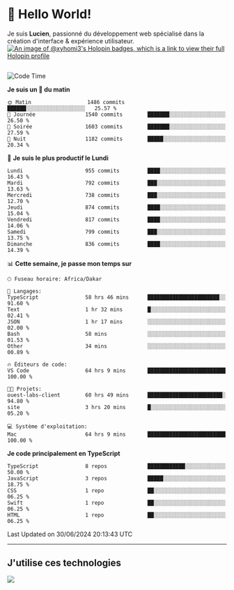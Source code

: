 # 👋 Hello World!

Je suis **Lucien**, passionné du développement web spécialisé dans la création d'interface & expérience utilisateur.
[![An image of @xyhomi3's Holopin badges, which is a link to view their full Holopin profile](https://holopin.me/xyhomi3)](https://holopin.io/@xyhomi3)

##

<!--START_SECTION:waka-->
![Code Time](http://img.shields.io/badge/Code%20Time-1%2C493%20hrs%207%20mins-blue)

**Je suis un 🐤 du matin** 

```text
🌞 Matin                  1486 commits        ██████░░░░░░░░░░░░░░░░░░░   25.57 % 
🌆 Journée                1540 commits        ███████░░░░░░░░░░░░░░░░░░   26.50 % 
🌃 Soirée                 1603 commits        ███████░░░░░░░░░░░░░░░░░░   27.59 % 
🌙 Nuit                   1182 commits        █████░░░░░░░░░░░░░░░░░░░░   20.34 % 
```
📅 **Je suis le plus productif le Lundi** 

```text
Lundi                    955 commits         ████░░░░░░░░░░░░░░░░░░░░░   16.43 % 
Mardi                    792 commits         ███░░░░░░░░░░░░░░░░░░░░░░   13.63 % 
Mercredi                 738 commits         ███░░░░░░░░░░░░░░░░░░░░░░   12.70 % 
Jeudi                    874 commits         ████░░░░░░░░░░░░░░░░░░░░░   15.04 % 
Vendredi                 817 commits         ████░░░░░░░░░░░░░░░░░░░░░   14.06 % 
Samedi                   799 commits         ███░░░░░░░░░░░░░░░░░░░░░░   13.75 % 
Dimanche                 836 commits         ████░░░░░░░░░░░░░░░░░░░░░   14.39 % 
```


📊 **Cette semaine, je passe mon temps sur** 

```text
🕑︎ Fuseau horaire: Africa/Dakar

💬 Langages: 
TypeScript               58 hrs 46 mins      ███████████████████████░░   91.60 % 
Text                     1 hr 32 mins        █░░░░░░░░░░░░░░░░░░░░░░░░   02.41 % 
JSON                     1 hr 17 mins        ░░░░░░░░░░░░░░░░░░░░░░░░░   02.00 % 
Bash                     58 mins             ░░░░░░░░░░░░░░░░░░░░░░░░░   01.53 % 
Other                    34 mins             ░░░░░░░░░░░░░░░░░░░░░░░░░   00.89 % 

🔥 Éditeurs de code: 
VS Code                  64 hrs 9 mins       █████████████████████████   100.00 % 

🐱‍💻 Projets: 
ouest-labs-client        60 hrs 49 mins      ████████████████████████░   94.80 % 
site                     3 hrs 20 mins       █░░░░░░░░░░░░░░░░░░░░░░░░   05.20 % 

💻 Système d'exploitation: 
Mac                      64 hrs 9 mins       █████████████████████████   100.00 % 
```

**Je code principalement en TypeScript** 

```text
TypeScript               8 repos             ████████████░░░░░░░░░░░░░   50.00 % 
JavaScript               3 repos             █████░░░░░░░░░░░░░░░░░░░░   18.75 % 
CSS                      1 repo              ██░░░░░░░░░░░░░░░░░░░░░░░   06.25 % 
Swift                    1 repo              ██░░░░░░░░░░░░░░░░░░░░░░░   06.25 % 
HTML                     1 repo              ██░░░░░░░░░░░░░░░░░░░░░░░   06.25 % 
```




 Last Updated on 30/06/2024 20:13:43 UTC
<!--END_SECTION:waka-->
---

## J'utilise ces technologies

<p align="left">
  <a href="https://skillicons.dev">
    <img src="https://skillicons.dev/icons?i=ts,js,md,scss,tailwind,react,docker,express,astro,vite,nextjs,vercel,figma,ableton" />
  </a>
</p>

